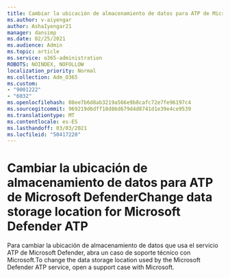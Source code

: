 ```yaml
---
title: Cambiar la ubicación de almacenamiento de datos para ATP de Microsoft Defender
ms.author: v-aiyengar
author: AshaIyengar21
manager: dansimp
ms.date: 02/25/2021
ms.audience: Admin
ms.topic: article
ms.service: o365-administration
ROBOTS: NOINDEX, NOFOLLOW
localization_priority: Normal
ms.collection: Adm_O365
ms.custom:
- "9001222"
- "6032"
ms.openlocfilehash: 08ee7b6d8ab3219a566e9b8cafc72e7fe96197c4
ms.sourcegitcommit: 969219d6dff18d86d679d4d8741d1e39e4ce9539
ms.translationtype: MT
ms.contentlocale: es-ES
ms.lasthandoff: 03/03/2021
ms.locfileid: "50417220"
---
```

# <a name="change-data-storage-location-for-microsoft-defender-atp"></a><span data-ttu-id="b6b18-102">Cambiar la ubicación de almacenamiento de datos para ATP de Microsoft Defender</span><span class="sxs-lookup"><span data-stu-id="b6b18-102">Change data storage location for Microsoft Defender ATP</span></span>

<span data-ttu-id="b6b18-103">Para cambiar la ubicación de almacenamiento de datos que usa el servicio ATP de Microsoft Defender, abra un caso de soporte técnico con Microsoft.</span><span class="sxs-lookup"><span data-stu-id="b6b18-103">To change the data storage location used by the Microsoft Defender ATP service, open a support case with Microsoft.</span></span>

